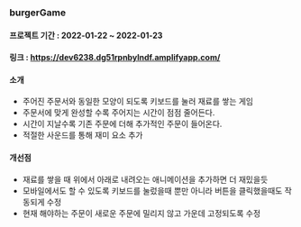 ### burgerGame
#### 프로젝트 기간 : 2022-01-22 ~ 2022-01-23
#### 링크 : https://dev6238.dg51rpnbylndf.amplifyapp.com/
#### 소개
- 주어진 주문서와 동일한 모양이 되도록 키보드를 눌러 재료를 쌓는 게임
- 주문서에 맞게 완성할 수록 주어지는 시간이 점점 줄어든다.
- 시간이 지날수록 기존 주문에 더해 추가적인 주문이 들어온다.
- 적절한 사운드를 통해 재미 요소 추가

#### 개선점
- 재료를 쌓을 때 위에서 아래로 내려오는 애니메이션을 추가하면 더 재밌을듯
- 모바일에서도 할 수 있도록 키보드를 눌렀을때 뿐만 아니라 버튼을 클릭했을때도 작동되게 수정
- 현재  해야하는 주문이 새로운 주문에 밀리지 않고 가운데 고정되도록 수정
